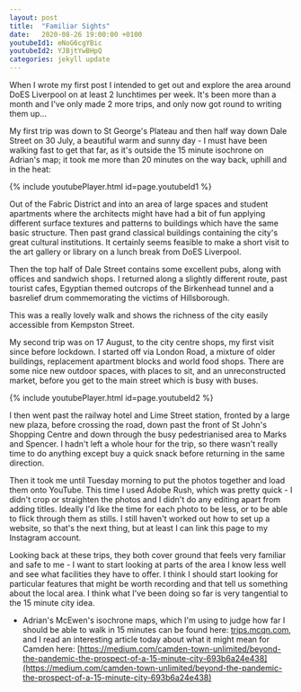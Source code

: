 ```yaml
---
layout: post
title:  "Familiar Sights"
date:   2020-08-26 19:00:00 +0100
youtubeId1: eNoG6cgYBic
youtubeId2: YJBjtYwBHpQ 
categories: jekyll update
---
```


When I wrote my first post I intended to get out and explore the area around DoES Liverpool on at least 2 lunchtimes per week. It's been more than a month and I've only made 2 more trips, and only now got round to writing them up... 

My first trip was down to St George's Plateau and then half way down Dale Street on 30 July, a beautiful warm and sunny day - I must have been walking fast to get that far, as it's outside the 15 minute isochrone on Adrian's map; it took me more than 20 minutes on the way back, uphill and in the heat:

{% include youtubePlayer.html id=page.youtubeId1 %}

Out of the Fabric District and into an area of large spaces and student apartments where the architects might have had a bit of fun applying different surface textures and patterns to buildings which have the same basic structure.
Then past grand classical buildings containing the city's great cultural institutions. It certainly seems feasible to make a short visit to the art gallery or library on a lunch break from DoES Liverpool. 

Then the top half of Dale Street contains some excellent pubs, along with offices and sandwich shops. I returned along a slightly different route, past tourist cafes, Egyptian themed outcrops of the Birkenhead tunnel and a basrelief drum commemorating the victims of Hillsborough.

This was a really lovely walk and shows the richness of the city easily accessible from Kempston Street.

My second trip was on 17 August, to the city centre shops, my first visit since before lockdown. I started off via London Road, a mixture of older buildings, replacement apartment blocks and world food shops. There are some nice new outdoor spaces, with places to sit, and an unreconstructed market, before you get to the main street which is busy with buses.

{% include youtubePlayer.html id=page.youtubeId2 %}

I then went past the railway hotel and Lime Street station, fronted by a large new plaza, before crossing the road, down past the front of St John's Shopping Centre and down through the busy pedestrianised area to Marks and Spencer. I hadn't left a whole hour for the trip, so there wasn't really time to do anything except buy a quick snack before returning in the same direction.

Then it took me until Tuesday morning to put the photos together and load them onto YouTube. This time I used Adobe Rush, which was pretty quick - I didn't crop or straighten the photos and I didn't do any editing apart from adding titles. Ideally I'd like the time for each photo to be less, or to be able to flick through them as stills. I still haven't worked out how to set up a website, so that's the next thing, but at least I can link this page to my Instagram account. 

Looking back at these trips, they both cover ground that feels very familiar and safe to me - I want to start looking at parts of the area I know less well and see what facilities they have to offer. I think I should start looking for particular features that might be worth recording and that tell us something about the local area. I think what I've been doing so far is very tangential to the 15 minute city idea.

* Adrian's McEwen's isochrone maps, which I'm using to judge how far I should be able to walk in 15 minutes can be found here: [trips.mcqn.com](trips.mcqn.com), and I read an interesting article today about what it might mean for Camden here: [https://medium.com/camden-town-unlimited/beyond-the-pandemic-the-prospect-of-a-15-minute-city-693b6a24e438](https://medium.com/camden-town-unlimited/beyond-the-pandemic-the-prospect-of-a-15-minute-city-693b6a24e438)

